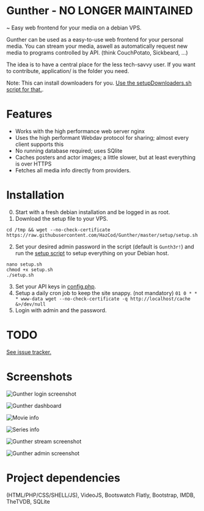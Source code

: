 # Gunther - NO LONGER MAINTAINED
~ Easy web frontend for your media on a debian VPS.


Gunther can be used as a easy-to-use web frontend for your personal media. You can stream your media, aswell as automatically request new media to programs controlled by API. (think CouchPotato, Sickbeard, ...)

The idea is to have a central place for the less tech-savvy user.
If you want to contribute, application/ is the folder you need.

Note: This can install downloaders for you. [Use the setupDownloaders.sh script for that.](https://github.com/HazCod/Gunther/blob/master/setup/setupDownloaders.sh).

# Features
- Works with the high performance web server nginx
- Uses the high performant Webdav protocol for sharing; almost every client supports this
- No running database required; uses SQlite
- Caches posters and actor images; a little slower, but at least everything is over HTTPS
- Fetches all media info directly from providers.


# Installation
0. Start with a fresh debian installation and be logged in as root.
1. Download the setup file to your VPS.
```
cd /tmp && wget --no-check-certificate https://raw.githubusercontent.com/HazCod/Gunther/master/setup/setup.sh
```
2. Set your desired admin password in the script (default is `Gunth3r!`) and run the [setup script](setup/setup.sh) to setup everything on your Debian host.
```
nano setup.sh
chmod +x setup.sh
./setup.sh
```
3. Set your API keys in [config.php](/application/config.php).
4. Setup a daily cron job to keep the site snappy. (not mandatory)
   `01 0 * * * www-data wget --no-check-certificate -q http://localhost/cache &>/dev/null`
5. Login with admin and the password.

# TODO
[See issue tracker.](https://github.com/HazCod/Gunther/issues)

# Screenshots
![Gunther login screenshot](https://i.imgur.com/RWgQcBR.png "Login screen")

![Gunther dashboard](https://i.imgur.com/UcSAg08.png "Dashboard")

![Movie info](https://i.imgur.com/0QovMZD.png "Movie info page")

![Series info](http://i.imgur.com/JxIlfeC.png "Series info page")

![Gunther stream screenshot](https://i.imgur.com/ddidCuk.jpg "Streaming screen")

![Gunther admin screenshot](https://i.imgur.com/87bhWjv.jpg "Admin interface")


# Project dependencies
(HTML/PHP/CSS/SHELL/JS), VideoJS, Bootswatch Flatly, Bootstrap, IMDB, TheTVDB, SQLite
